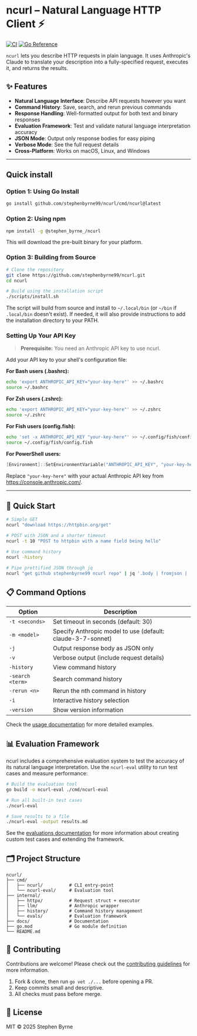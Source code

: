 # ncurl – Natural Language HTTP Client ⚡️

[![CI](https://github.com/stephenbyrne99/ncurl/actions/workflows/ci.yml/badge.svg)](https://github.com/stephenbyrne99/ncurl/actions/workflows/ci.yml)
[![Go Reference](https://pkg.go.dev/badge/github.com/stephenbyrne99/ncurl.svg)](https://pkg.go.dev/github.com/stephenbyrne99/ncurl)

`ncurl` lets you describe HTTP requests in plain language. It uses Anthropic's Claude to translate your description into a fully-specified request, executes it, and returns the results.

## ✨ Features

- **Natural Language Interface**: Describe API requests however you want
- **Command History**: Save, search, and rerun previous commands
- **Response Handling**: Well-formatted output for both text and binary responses
- **Evaluation Framework**: Test and validate natural language interpretation accuracy
- **JSON Mode**: Output only response bodies for easy piping
- **Verbose Mode**: See the full request details
- **Cross-Platform**: Works on macOS, Linux, and Windows

---

## Quick install

### Option 1: Using Go Install

```bash
go install github.com/stephenbyrne99/ncurl/cmd/ncurl@latest
```

### Option 2: Using npm

```bash
npm install -g @stephen_byrne_/ncurl
```

This will download the pre-built binary for your platform.

### Option 3: Building from Source

```bash
# Clone the repository
git clone https://github.com/stephenbyrne99/ncurl.git
cd ncurl

# Build using the installation script
./scripts/install.sh
```

The script will build from source and install to `~/.local/bin` (or `~/bin` if `.local/bin` doesn't exist).
If needed, it will also provide instructions to add the installation directory to your PATH.

### Setting Up Your API Key

> **Prerequisite:** You need an Anthropic API key to use ncurl.

Add your API key to your shell's configuration file:

**For Bash users (.bashrc):**
```bash
echo 'export ANTHROPIC_API_KEY="your-key-here"' >> ~/.bashrc
source ~/.bashrc
```

**For Zsh users (.zshrc):**
```bash
echo 'export ANTHROPIC_API_KEY="your-key-here"' >> ~/.zshrc
source ~/.zshrc
```

**For Fish users (config.fish):**
```bash
echo 'set -x ANTHROPIC_API_KEY "your-key-here"' >> ~/.config/fish/config.fish
source ~/.config/fish/config.fish
```

**For PowerShell users:**
```powershell
[Environment]::SetEnvironmentVariable("ANTHROPIC_API_KEY", "your-key-here", "User")
```

Replace `"your-key-here"` with your actual Anthropic API key from https://console.anthropic.com/.

---

## 🚀 Quick Start

```bash
# Simple GET
ncurl "download https://httpbin.org/get"

# POST with JSON and a shorter timeout
ncurl -t 10 "POST to httpbin with a name field being hello"

# Use command history
ncurl -history

# Pipe prettified JSON through jq
ncurl "get github stephenbyrne99 ncurl repo" | jq '.body | fromjson | .stargazers_count'
```

## 📋 Command Options

| Option | Description |
|--------|-------------|
| `-t <seconds>` | Set timeout in seconds (default: 30) |
| `-m <model>` | Specify Anthropic model to use (default: claude-3-7-sonnet) |
| `-j` | Output response body as JSON only |
| `-v` | Verbose output (include request details) |
| `-history` | View command history |
| `-search <term>` | Search command history |
| `-rerun <n>` | Rerun the nth command in history |
| `-i` | Interactive history selection |
| `-version` | Show version information |

Check the [usage documentation](docs/usage.md) for more detailed examples.

## 📊 Evaluation Framework

ncurl includes a comprehensive evaluation system to test the accuracy of its natural language interpretation. Use the `ncurl-eval` utility to run test cases and measure performance:

```bash
# Build the evaluation tool
go build -o ncurl-eval ./cmd/ncurl-eval

# Run all built-in test cases
./ncurl-eval

# Save results to a file
./ncurl-eval -output results.md
```

See the [evaluations documentation](docs/evaluations.md) for more information about creating custom test cases and extending the framework.

## 🗂️ Project Structure

```
ncurl/
├── cmd/
│   ├── ncurl/          # CLI entry-point
│   └── ncurl-eval/     # Evaluation tool
├── internal/
│   ├── httpx/          # Request struct + executor
│   ├── llm/            # Anthropic wrapper
│   ├── history/        # Command history management
│   └── evals/          # Evaluation framework
├── docs/               # Documentation
├── go.mod              # Go module definition
└── README.md
```

## 🤝 Contributing

Contributions are welcome! Please check out the [contributing guidelines](CONTRIBUTING.md) for more information.

1. Fork & clone, then run `go vet ./...` before opening a PR.
2. Keep commits small and descriptive.
3. All checks must pass before merge.

## 📝 License

MIT © 2025 Stephen Byrne
